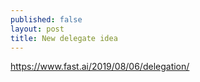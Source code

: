```yaml
---
published: false
layout: post
title: New delegate idea
---
```


https://www.fast.ai/2019/08/06/delegation/










